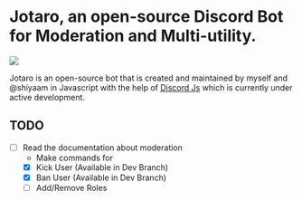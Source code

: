 # Jotaro, an open-source Discord Bot for Moderation and Multi-utility.

![](https://i1.sndcdn.com/avatars-lWhzYHAVa9rOcZMl-F0VLYg-t200x200.jpg)

Jotaro is an open-source bot that is created and maintained by myself and @shiyaam in Javascript with the help of [Discord Js](discord.js.org) which is currently under active development.

## TODO

- [ ] Read the documentation about moderation
  - Make commands for
  - [x] Kick User (Available in Dev Branch)
  - [x] Ban User (Available in Dev Branch)
  - [ ] Add/Remove Roles
